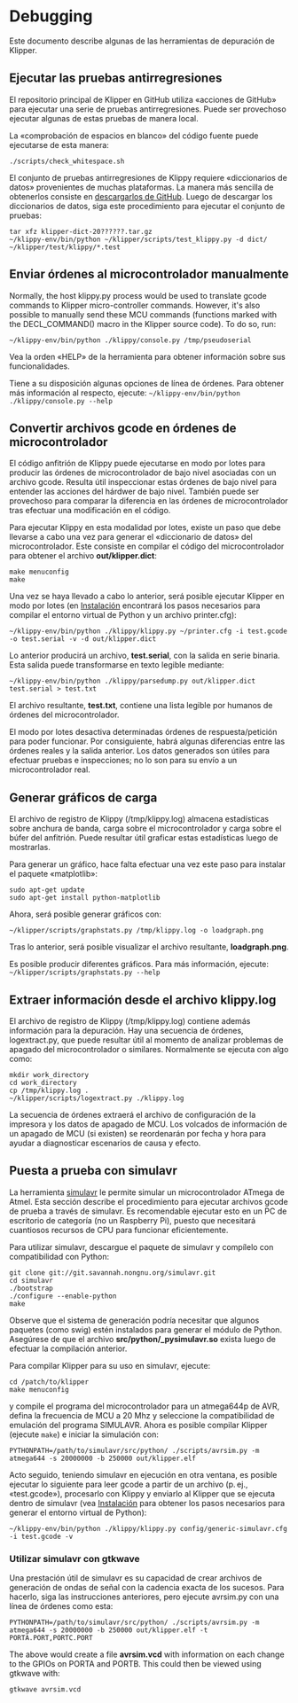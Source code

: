 # Debugging

Este documento describe algunas de las herramientas de depuración de Klipper.

## Ejecutar las pruebas antirregresiones

El repositorio principal de Klipper en GitHub utiliza «acciones de GitHub» para ejecutar una serie de pruebas antirregresiones. Puede ser provechoso ejecutar algunas de estas pruebas de manera local.

La «comprobación de espacios en blanco» del código fuente puede ejecutarse de esta manera:

```
./scripts/check_whitespace.sh
```

El conjunto de pruebas antirregresiones de Klippy requiere «diccionarios de datos» provenientes de muchas plataformas. La manera más sencilla de obtenerlos consiste en [descargarlos de GitHub](https://github.com/KevinOConnor/klipper/issues/1438). Luego de descargar los diccionarios de datos, siga este procedimiento para ejecutar el conjunto de pruebas:

```
tar xfz klipper-dict-20??????.tar.gz
~/klippy-env/bin/python ~/klipper/scripts/test_klippy.py -d dict/ ~/klipper/test/klippy/*.test
```

## Enviar órdenes al microcontrolador manualmente

Normally, the host klippy.py process would be used to translate gcode commands to Klipper micro-controller commands. However, it's also possible to manually send these MCU commands (functions marked with the DECL_COMMAND() macro in the Klipper source code). To do so, run:

```
~/klippy-env/bin/python ./klippy/console.py /tmp/pseudoserial
```

Vea la orden «HELP» de la herramienta para obtener información sobre sus funcionalidades.

Tiene a su disposición algunas opciones de línea de órdenes. Para obtener más información al respecto, ejecute: `~/klippy-env/bin/python ./klippy/console.py --help`

## Convertir archivos gcode en órdenes de microcontrolador

El código anfitrión de Klippy puede ejecutarse en modo por lotes para producir las órdenes de microcontrolador de bajo nivel asociadas con un archivo gcode. Resulta útil inspeccionar estas órdenes de bajo nivel para entender las acciones del hárdwer de bajo nivel. También puede ser provechoso para comparar la diferencia en las órdenes de microcontrolador tras efectuar una modificación en el código.

Para ejecutar Klippy en esta modalidad por lotes, existe un paso que debe llevarse a cabo una vez para generar el «diccionario de datos» del microcontrolador. Este consiste en compilar el código del microcontrolador para obtener el archivo **out/klipper.dict**:

```
make menuconfig
make
```

Una vez se haya llevado a cabo lo anterior, será posible ejecutar Klipper en modo por lotes (en [Instalación](Installation.md) encontrará los pasos necesarios para compilar el entorno virtual de Python y un archivo printer.cfg):

```
~/klippy-env/bin/python ./klippy/klippy.py ~/printer.cfg -i test.gcode -o test.serial -v -d out/klipper.dict
```

Lo anterior producirá un archivo, **test.serial**, con la salida en serie binaria. Esta salida puede transformarse en texto legible mediante:

```
~/klippy-env/bin/python ./klippy/parsedump.py out/klipper.dict test.serial > test.txt
```

El archivo resultante, **test.txt**, contiene una lista legible por humanos de órdenes del microcontrolador.

El modo por lotes desactiva determinadas órdenes de respuesta/petición para poder funcionar. Por consiguiente, habrá algunas diferencias entre las órdenes reales y la salida anterior. Los datos generados son útiles para efectuar pruebas e inspecciones; no lo son para su envío a un microcontrolador real.

## Generar gráficos de carga

El archivo de registro de Klippy (/tmp/klippy.log) almacena estadísticas sobre anchura de banda, carga sobre el microcontrolador y carga sobre el búfer del anfitrión. Puede resultar útil graficar estas estadísticas luego de mostrarlas.

Para generar un gráfico, hace falta efectuar una vez este paso para instalar el paquete «matplotlib»:

```
sudo apt-get update
sudo apt-get install python-matplotlib
```

Ahora, será posible generar gráficos con:

```
~/klipper/scripts/graphstats.py /tmp/klippy.log -o loadgraph.png
```

Tras lo anterior, será posible visualizar el archivo resultante, **loadgraph.png**.

Es posible producir diferentes gráficos. Para más información, ejecute: `~/klipper/scripts/graphstats.py --help`

## Extraer información desde el archivo klippy.log

El archivo de registro de Klippy (/tmp/klippy.log) contiene además información para la depuración. Hay una secuencia de órdenes, logextract.py, que puede resultar útil al momento de analizar problemas de apagado del microcontrolador o similares. Normalmente se ejecuta con algo como:

```
mkdir work_directory
cd work_directory
cp /tmp/klippy.log .
~/klipper/scripts/logextract.py ./klippy.log
```

La secuencia de órdenes extraerá el archivo de configuración de la impresora y los datos de apagado de MCU. Los volcados de información de un apagado de MCU (si existen) se reordenarán por fecha y hora para ayudar a diagnosticar escenarios de causa y efecto.

## Puesta a prueba con simulavr

La herramienta [simulavr](http://www.nongnu.org/simulavr/) le permite simular un microcontrolador ATmega de Atmel. Esta sección describe el procedimiento para ejecutar archivos gcode de prueba a través de simulavr. Es recomendable ejecutar esto en un PC de escritorio de categoría (no un Raspberry Pi), puesto que necesitará cuantiosos recursos de CPU para funcionar eficientemente.

Para utilizar simulavr, descargue el paquete de simulavr y compílelo con compatibilidad con Python:

```
git clone git://git.savannah.nongnu.org/simulavr.git
cd simulavr
./bootstrap
./configure --enable-python
make
```

Observe que el sistema de generación podría necesitar que algunos paquetes (como swig) estén instalados para generar el módulo de Python. Asegúrese de que el archivo **src/python/_pysimulavr.so** exista luego de efectuar la compilación anterior.

Para compilar Klipper para su uso en simulavr, ejecute:

```
cd /patch/to/klipper
make menuconfig
```

y compile el programa del microcontrolador para un atmega644p de AVR, defina la frecuencia de MCU a 20 Mhz y seleccione la compatibilidad de emulación del programa SIMULAVR. Ahora es posible compilar Klipper (ejecute `make`) e iniciar la simulación con:

```
PYTHONPATH=/path/to/simulavr/src/python/ ./scripts/avrsim.py -m atmega644 -s 20000000 -b 250000 out/klipper.elf
```

Acto seguido, teniendo simulavr en ejecución en otra ventana, es posible ejecutar lo siguiente para leer gcode a partir de un archivo (p. ej., «test.gcode»), procesarlo con Klippy y enviarlo al Klipper que se ejecuta dentro de simulavr (vea [Instalación](Installation.md) para obtener los pasos necesarios para generar el entorno virtual de Python):

```
~/klippy-env/bin/python ./klippy/klippy.py config/generic-simulavr.cfg -i test.gcode -v
```

### Utilizar simulavr con gtkwave

Una prestación útil de simulavr es su capacidad de crear archivos de generación de ondas de señal con la cadencia exacta de los sucesos. Para hacerlo, siga las instrucciones anteriores, pero ejecute avrsim.py con una línea de órdenes como esta:

```
PYTHONPATH=/path/to/simulavr/src/python/ ./scripts/avrsim.py -m atmega644 -s 20000000 -b 250000 out/klipper.elf -t PORTA.PORT,PORTC.PORT
```

The above would create a file **avrsim.vcd** with information on each change to the GPIOs on PORTA and PORTB. This could then be viewed using gtkwave with:

```
gtkwave avrsim.vcd
```
